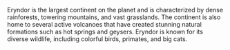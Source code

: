 Eryndor is the largest continent on the planet and is characterized by dense rainforests, towering mountains, and vast grasslands. The continent is also home to several active volcanoes that have created stunning natural formations such as hot springs and geysers. Eryndor is known for its diverse wildlife, including colorful birds, primates, and big cats.